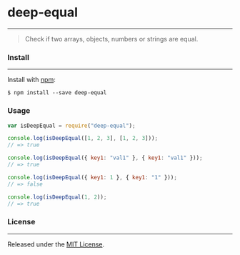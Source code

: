 # deep-equal
---
> Check if two arrays, objects, numbers or strings are equal.


### Install
---
Install with [npm](https://www.npmjs.com/):
```shell
$ npm install --save deep-equal
```

### Usage
```javascript
var isDeepEqual = require("deep-equal");

console.log(isDeepEqual([1, 2, 3], [1, 2, 3]));
// => true

console.log(isDeepEqual({ key1: "val1" }, { key1: "val1" }));
// => true

console.log(isDeepEqual({ key1: 1 }, { key1: "1" }));
// => false

console.log(isDeepEqual(1, 2));
// => true
```

### License
---

Released under the [MIT License](https://github.com/koraygocmen/deep-equal/blob/master/LICENSE).
